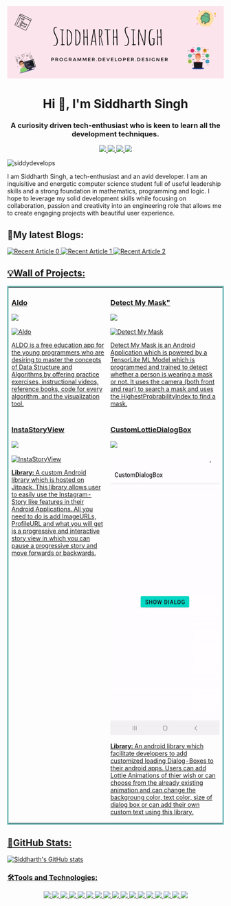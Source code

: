 <p align="center"> <img src="res/SiddyDevelops-Header.png" /> </p>

<h1 align="center">Hi 👋, I'm Siddharth Singh</h1>
<h3 align="center">A curiosity driven tech-enthusiast who is keen to learn all the development techniques.</h3>

<p align="center">
  <a href="https://siddydevelops.github.io/" target="_blank">
    <img src="https://img.shields.io/static/v1?label=|&message=WEBSITE&color=0e75b6&style=flat&logo=react&logo-color=white"/>
  </a>
  <a href="https://www.linkedin.com/in/siddharth-singh-08/" target="_blank">
    <img src="https://img.shields.io/static/v1?label=|&message=LINKED-IN&color=0e75b6&style=flat&logo=linkedin&logo-color=white"/>
  </a>
  <a href="https://medium.com/@SiddyDevelops" target="_blank">
      <img src="https://img.shields.io/static/v1?label=|&message=MEDIUM&color=0e75b6&style=flat&logo=medium&logo-color=white"/>
  </a>
  <a href="https://www.instagram.com/_siddy_08_/" target="_blank">
      <img src="https://img.shields.io/static/v1?label=|&message=INSTAGRAM&color=0e75b6&style=flat&logo=instagram&logo-color=white"/>
  </a>
</p>

<p align="left"> <img src="https://komarev.com/ghpvc/?username=siddydevelops&label=Profile%20views&color=0e75b6&style=flat" alt="siddydevelops" /> </p>

I am Siddharth Singh, a tech-enthusiast and an avid developer. I am an inquisitive and energetic computer science student full of useful leadership skills and a strong foundation in mathematics, programming and logic. I hope to leverage my solid development skills while focusing on collaboration, passion and creativity into an engineering role that allows me to create engaging projects with beautiful user experience.

<h2 align="left">📝My latest Blogs:</h2>
<a target="_blank" href="https://github-readme-medium-recent-article.vercel.app/medium/@SiddyDevelops/0"><img src="https://github-readme-medium-recent-article.vercel.app/medium/@SiddyDevelops/0" alt="Recent Article 0"> 
 <a target="_blank" href="https://github-readme-medium-recent-article.vercel.app/medium/@SiddyDevelops/1"><img src="https://github-readme-medium-recent-article.vercel.app/medium/@SiddyDevelops/1" alt="Recent Article 1">
 <a target="_blank" href="https://github-readme-medium-recent-article.vercel.app/medium/@SiddyDevelops/1"><img src="https://github-readme-medium-recent-article.vercel.app/medium/@SiddyDevelops/2" alt="Recent Article 2">
   
<h2 align="left">💡Wall of Projects:</h2>
<table bordercolor="#66b2b2">
  
  <tr>
    <td width="33%" valign="top">
      <h3>Aldo</h3>
      <p>
  <a href="https://github.com/SiddyDevelops/Aldo" target="_blank">
    <img src="https://img.shields.io/static/v1?label=|&message=REPO&color=0e75b6&style=flat&logo=github&logo-color=white"/>
  </a>
        </p>
        <a target="_blank" href="https://github.com/SiddyDevelops/Aldo">
            <img src="res/gif1.gif" width="100%" height="650px" alt="Aldo"/>
        </a>
        <p>ALDO is a free education app for the young programmers who are desiring to master the concepts of Data Structure and Algorithms by offering practice exercises, instructional videos, reference books, code for every algorithm, and the visualization tool.</p>
    </td>
    <td width="33%" valign="top">
      <h3>Detect My Mask"</h3>
        <p>
          
  <a href="https://github.com/SiddyDevelops/Detect-My-Mask" target="_blank">
    <img src="https://img.shields.io/static/v1?label=|&message=REPO&color=0e75b6&style=flat&logo=github&logo-color=white"/>
  </a>
      </p>
        <a target="_blank" href="https://github.com/SiddyDevelops/Detect-My-Mask">
            <img src="res/DetectMyMaskGIF.gif" width="100%"  height="650px" alt="Detect My Mask"/>
        </a>
        <p>Detect My Mask is an Android Application which is powered by a TensorLite ML Model which is programmed and trained to detect whether a person is wearing a mask or not. It uses the camera (both front and rear) to search a mask and uses the HighestProbrabilityIndex to find a mask.</p>
    </td>
  </tr>
  
  <tr>
    <td width="33%" valign="top">
      <h3>InstaStoryView</h3>
        <p>
  <a href="https://github.com/SiddyDevelops/InstaStoryView" target="_blank">
    <img src="https://img.shields.io/static/v1?label=|&message=REPO&color=0e75b6&style=flat&logo=github&logo-color=white"/>
  </a>
      </p>
        <a target="_blank" href="https://github.com/SiddyDevelops/InstaStoryView">
          <img src="res/InstaStoryViewGIF.gif" height="650px" width="100%" alt="InstaStoryView"/>
        </a>
        <p><strong>Library: </strong>A custom Android library which is hosted on Jitpack. This library allows user to easily use the Instagram-Story like features in their Android Applications. All you need to do is add ImageURLs, ProfileURL and what you will get is a progressive and interactive story view in which you can pause a progressive story and move forwards or backwards.</p>
    </td>
    <td width="33%" valign="top">
      <h3>CustomLottieDialogBox</h3>
        <p>
          
  <a href="https://github.com/SiddyDevelops/CustomLottieDialogBox-Android" target="_blank">
    <img src="https://img.shields.io/static/v1?label=|&message=REPO&color=0e75b6&style=flat&logo=github&logo-color=white"/>
  </a>
      </p>
        <a target="_blank" href="https://github.com/SiddyDevelops/CustomLottieDialogBox-Android/">
          <img src="res/CustomLottieDialogGIF.gif" height="650px" width="100%" alt="CustomLottieDialogBox"/>
        </a>
        <p><strong>Library: </strong>An android library which facilitate developers to add customized loading Dialog-Boxes to their android apps. Users can add Lottie Animations of thier wish or can choose from the already existing animation and can change the backgroung color, text color, size of dialog box or can add their own custom text using this library.</p>
    </td>
  </tr>
</table>


<h2 align="left">🚀GitHub Stats:</h2>
   
![Siddharth's GitHub stats](https://github-readme-stats.vercel.app/api?username=siddydevelops&show_icons=true&count_private=true&theme=radical)
  
<h3 align="left">🛠️Tools and Technologies:</h3>
<p align="center">
    <img src="https://img.shields.io/static/v1?label=|&message=ANDROID&color=0e75b6&style=flat&logo=android"/>
    <img src="https://img.shields.io/static/v1?label=|&message=KOTLIN&color=0e75b6&style=flat&logo=kotlin"/>
    <img src="https://img.shields.io/static/v1?label=|&message=JAVA&color=0e75b6&style=flat&logo=java"/> 
    <img src="https://img.shields.io/static/v1?label=|&message=C/CPP&color=0e75b6&style=flat&logo=c"/> 
    <img src="https://img.shields.io/static/v1?label=|&message=PYTHON&color=0e75b6&style=flat&logo=python"/>
    <img src="https://img.shields.io/static/v1?label=|&message=HTML5&color=0e75b6&style=flat&logo=html5"/>
    <img src="https://img.shields.io/static/v1?label=|&message=CSS3&color=0e75b6&style=flat&logo=css3"/>
    <img src="https://img.shields.io/static/v1?label=|&message=BOOTSTRAP&color=0e75b6&style=flat&logo=bootstrap"/>
    <img src="https://img.shields.io/static/v1?label=|&message=JAVASCRIPT&color=0e75b6&style=flat&logo=javascript"/>
    <img src="https://img.shields.io/static/v1?label=|&message=REACT.JS&color=0e75b6&style=flat&logo=react"/>
    <img src="https://img.shields.io/static/v1?label=|&message=AWS&color=0e75b6&style=flat&logo=amazon"/>
    <img src="https://img.shields.io/static/v1?label=|&message=ADOBE&color=0e75b6&style=flat&logo=adobe"/>
    <img src="https://img.shields.io/static/v1?label=|&message=FIGMA&color=0e75b6&style=flat&logo=figma"/>
    <img src="https://img.shields.io/static/v1?label=|&message=MEDIUM&color=0e75b6&style=flat&logo=medium"/>
    <img src="https://img.shields.io/static/v1?label=|&message=MONGO-DB&color=0e75b6&style=flat&logo=mongodb"/>
    <img src="https://img.shields.io/static/v1?label=|&message=GIT&color=0e75b6&style=flat&logo=git"/>
    <img src="https://img.shields.io/static/v1?label=|&message=FIREBASE&color=0e75b6&style=flat&logo=firebase"/>
</p>
